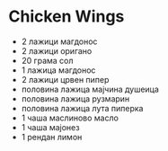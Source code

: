# Chicken Wings 

- 2 лажици магдонос
- 2 лажици оригано
- 20 грама сол
- 1 лажица магдонос
- 2 лажици црвен пипер
- половина лажица мајчина душеица
- половина лажица рузмарин
- половина лажица лута пиперка
- 1 чаша маслиново масло
- 1 чаша мајонез
- 1 рендан лимон
